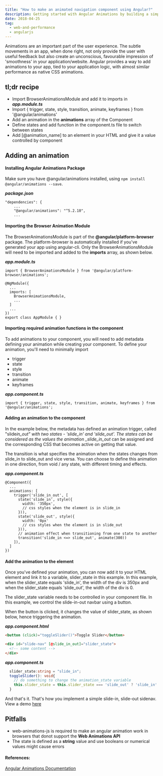 ```yaml
---
title: "How to make an animated navigation component using Angular?"
description: Getting started with Angular Animations by building a simple component
date: 2018-04-25
tag:
  - web-and-performance
  - angularjs
---
```


Animations are an important part of the user experience. The subtle movements in an app, when done right, not only provide the user with useful feedback but also create an unconscious, favourable impression of 'smoothness' in your application/website. Angular provides a way to add animations to your app, tied to your application logic, with almost similar performance as native CSS animations.

## tl;dr recipe

- Import BrowserAnimationsModule and add it to imports in **_app.module.ts_**
- Import { trigger, state, style, transition, animate, keyframes } from '@angular/animations'
- Add an animation in the **animations** array of the Component
- Define states and add function in the component.ts file to switch between states
- Add [@animation_name] to an element in your HTML and give it a value controlled by component

## Adding an animation

#### Installing Angular Animations Package

Make sure you have @angular/animations installed, using `npm install @angular/animations --save`.

**_package.json_**

```
"dependencies": {
    ...
    "@angular/animations": "^5.2.10",
    ...

```

#### Importing the Browser Animation Module

The BrowserAnimationsModule is part of the **@angular/platform-browser** package. The platform-browser is automatically installed if you've generated your app using angular-cli. Only the BrowserAnimationsModule will need to be imported and added to the **imports** array, as shown below.

**_app.module.ts_**

```
import { BrowserAnimationsModule } from '@angular/platform-browser/animations';

@NgModule({
  ...
  imports: [
    BrowserAnimationsModule,
    ...
  ]
  ...
})
export class AppModule { }
```

#### Importing required animation functions in the component

To add animations to your component, you will need to add metadata defining your animation while creating your component. To define your animation, you'll need to minimally import

- trigger
- state
- style
- transition
- animate
- keyframes

**_app.component.ts_**

```
import { trigger, state, style, transition, animate, keyframes } from '@angular/animations';
```

#### Adding an animation to the component

In the example below, the metadata has defined an animation trigger, called "slide*in_out" with two states - 'slide_in' and 'slide_out'. The states can be considered as the values the animation \_slide_in_out* can be assigned and the corresponding CSS that becomes active on getting that value.

The transition is what specifies the animation when the states changes from slide_in to slide_out and vice versa. You can choose to define this animation in one direction, from void / any state, with different timing and effects.

**_app.component.ts_**

```
@Component({
  ...
  animations: [
    trigger('slide_in_out', [
      state('slide_in', style({
        width: '350px',
        // css styles when the element is in slide_in
      })),
      state('slide_out', style({
        width: '0px'
        // css styles when the element is in slide_out
      })),
      // animation effect when transitioning from one state to another
      transition('slide_in <=> slide_out', animate(300))
    ]),
  ]
})
```

#### Add the animation to the element

Once you've defined your animation, you can now add it to your HTML element and link it to a variable, slider_state in this example. In this example, when the slider_state equals 'slide_in', the width of the div is 350px and when the slider_state equals 'slide_out', the width of the div is 0.

The slider_state variable needs to be controlled in your component file. In this example, we control the slide-in-out navbar using a button.

When the button is clicked, it changes the value of slider_state, as shown below, hence triggering the animation.

**_app.component.html_**

```html
<button (click)="toggleSlider()">Toggle Slider</button>

<div id="slide-nav" [@slide_in_out]="slider_state">
  <!-- some content -->
</div>
```

**_app.component.ts_**

```ts
  slider_state:string = "slide_in";
  toggleSlider(): void{
    // do something to change the animation_state variable
    this.slider_state = this.slider_state === 'slide_out' ? 'slide_in' : 'slide_out';
  }
```

And that's it. That's how you implement a simple slide-in, slide-out sidenav. View a demo [here](https://stackblitz.com/edit/angular-slide-nav?file=app%2Fapp.module.ts)

## Pitfalls

- web-animations-js is required to make an angular animation work in browsers that donot support the **Web Animations API**
- The state is defined as a **string** value and use booleans or numerical values might cause errors

#### References:

[Angular Animations Documentation](https://angular.io/guide/animations)
